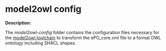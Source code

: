 # model2owl config

**Description**:

 The *model2owl-config* folder contains the configuration files necessary for the [model2owl toolchain](https://github.com/OP-TED/model2owl) to transform the ePO_core.xml file to a formal OWL ontology including SHACL shapes.
